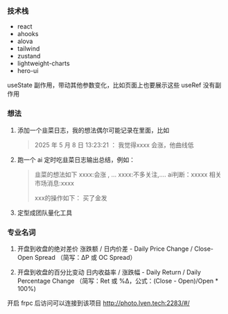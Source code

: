 ### 技术栈

- react
- ahooks
- alova
- tailwind
- zustand
- lightweight-charts
- hero-ui

useState 副作用，带动其他参数变化，比如页面上也要展示这些
useRef 没有副作用

### 想法

1. 添加一个韭菜日志，我的想法偶尔可能记录在里面，比如
   > 2025 年 5 月 8 日 13:23:21 ： 我觉得xxxx 会涨，他曲线低
2. 跑一个 ai 定时吃韭菜日志输出总结，例如：
   > 韭菜的想法如下
   > xxxx:会涨 , ...
   > xxxx:不多关注,....
   > ai判断：xxxxx
   > 相关市场消息:xxxx
   >
   > xxx的操作如下：
   > 买了金发
3. 定型成团队量化工具

### 专业名词

1. 开盘到收盘的绝对差价
   涨跌额 / 日内价差 - Daily Price Change / Close-Open Spread
   （简写：ΔP 或 OC Spread）

2. 开盘到收盘的百分比变动
   日内收益率 / 涨跌幅 - Daily Return / Daily Percentage Change
   （简写：Ret 或 %Δ，公式：(Close - Open)/Open \* 100%)



开启 frpc 后访问可以连接到该项目
http://photo.lven.tech:2283/#/